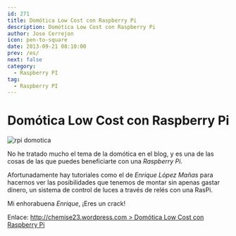```yaml
---
id: 271
title: Domótica Low Cost con Raspberry Pi
description: Domótica Low Cost con Raspberry Pi
author: Jose Cerrejon
icon: pen-to-square
date: 2013-09-21 08:10:00
prev: /es/
next: false
category:
  - Raspberry PI
tag:
  - Raspberry PI
---
```


# Domótica Low Cost con Raspberry Pi

![rpi domotica](/images/2013/09/domoticalowcost.jpg)

No he tratado mucho el tema de la domótica en el blog, y es una de las cosas de las que puedes beneficiarte con una *Raspberry Pi*.

Afortunadamente hay tutoriales como el de *Enrique López Mañas* para hacernos ver las posibilidades que tenemos de montar sin apenas gastar dinero, un sistema de control de luces a través de relés con una RasPi.

Mi enhorabuena *Enrique*, ¡Eres un crack!

Enlace: [http://chemise23.wordpress.com > Domótica Low Cost con Raspberry Pi](http://chemise23.wordpress.com/2013/09/19/domotica-con-raspberry/)